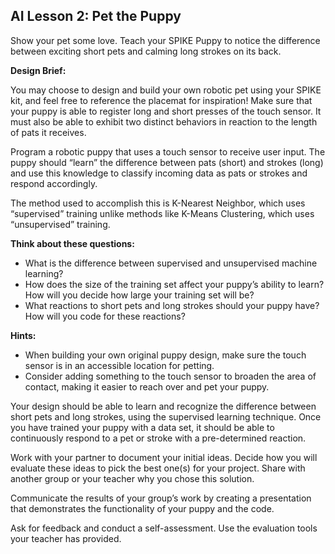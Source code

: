 ## AI Lesson 2: Pet the Puppy ##

Show your pet some love. Teach your SPIKE Puppy to notice the difference between exciting short pets and calming long strokes on its back.

**Design Brief:**

You may choose to design and build your own robotic pet using your SPIKE kit, and feel free to reference the placemat for inspiration! Make sure that your puppy is able to register long and short presses of the touch sensor. It must also be able to exhibit two distinct behaviors in reaction to the length of pats it receives.  

Program a robotic puppy that uses a touch sensor to receive user input. The puppy should “learn” the difference between pats (short) and strokes (long) and use this knowledge to classify incoming data as pats or strokes and respond accordingly.

The method used to accomplish this is K-Nearest Neighbor, which uses “supervised” training unlike methods like K-Means Clustering, which uses “unsupervised” training.

**Think about these questions:**
* What is the difference between supervised and unsupervised machine learning?
* How does the size of the training set affect your puppy’s ability to learn? How will you decide how large your training set will be?
* What reactions to short pets and long strokes should your puppy have? How will you code for these reactions?

**Hints:**

* When building your own original puppy design, make sure the touch sensor is in an accessible location for petting. 
* Consider adding something to the touch sensor to broaden the area of contact, making it easier to reach over and pet your puppy. 

Your design should be able to learn and recognize the difference between short pets and long strokes, using the supervised learning technique. Once you have trained your puppy with a data set, it should be able to continuously respond to a pet or stroke with a pre-determined reaction. 

Work with your partner to document your initial ideas. Decide how you will evaluate these ideas to pick the best one(s) for your project. Share with another group or your teacher why you chose this solution.

Communicate the results of your group’s work by creating a presentation that demonstrates the functionality of your puppy and the code. 

Ask for feedback and conduct a self-assessment. Use the evaluation tools your teacher has provided.
